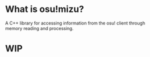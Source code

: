 # What is osu!mizu?

A C++ library for accessing information from the osu! client through memory reading and processing.

# WIP
